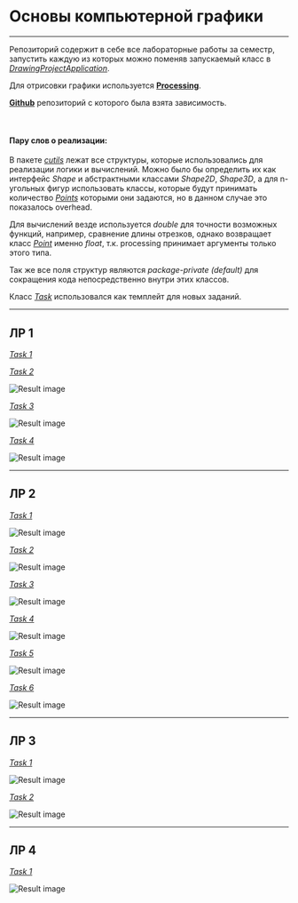 # Основы компьютерной графики
***
Репозиторий содержит в себе все лабораторные работы за семестр,
запустить каждую из которых можно поменяв запускаемый класс в 
*[DrawingProjectApplication](src/main/java/com/example/drawingproject/DrawingProjectApplication.java)*.

Для отрисовки графики используется **[Processing](https://processing.org)**.

**[Github](https://github.com/micycle1/processing-core-4)** репозиторий с которого была взята зависимость.

<br>

#### Пару слов о реализации:
В пакете *[cutils](src/main/java/com/example/drawingproject/cutils)* лежат все структуры, которые использовались для реализации логики и вычислений.
Можно было бы определить их как интерфейс _Shape_ и абстрактными классами _Shape2D_, _Shape3D_, а для n-угольных
фигур использовать классы, которые будут принимать количество *[Points](src/main/java/com/example/drawingproject/cutils/Point.java)* которыми они 
задаются, но в данном случае это показалось overhead.

Для вычислений везде используется *double* для точности возможных функций, например, сравнение длины отрезков,
однако возвращает класс *[Point](src/main/java/com/example/drawingproject/cutils/Point.java)* именно *float*,
т.к. processing принимает аргументы только этого типа.

Так же все поля структур являются *package-private (default)* для сокращения кода непосредственно внутри этих классов.

Класс *[Task](src/main/java/com/example/drawingproject/Task.java)* использовался как темплейт для новых заданий.
***
## ЛР 1
*[Task 1](src/main/java/com/example/drawingproject/LR1/Task1_1.java)*


*[Task 2](src/main/java/com/example/drawingproject/LR1/Task1_2.java)*

![Result image](https://github.com/Dirwul/DrawingProject/blob/main/src/main/resources/images/1_2.png)


*[Task 3](src/main/java/com/example/drawingproject/LR1/Task1_3.java)*

![Result image](https://github.com/Dirwul/DrawingProject/blob/main/src/main/resources/images/1_3.png)


*[Task 4](src/main/java/com/example/drawingproject/LR1/Task1_4.java)*

![Result image](https://github.com/Dirwul/DrawingProject/blob/main/src/main/resources/images/1_4.png)
***
## ЛР 2
*[Task 1](src/main/java/com/example/drawingproject/LR2/Task2_1.java)*

![Result image](https://github.com/Dirwul/DrawingProject/blob/main/src/main/resources/images/2_1.png)


*[Task 2](src/main/java/com/example/drawingproject/LR2/Task2_2.java)*

![Result image](https://github.com/Dirwul/DrawingProject/blob/main/src/main/resources/images/2_2.png)


*[Task 3](src/main/java/com/example/drawingproject/LR2/Task2_3.java)*

![Result image](https://github.com/Dirwul/DrawingProject/blob/main/src/main/resources/images/2_3.png)


*[Task 4](src/main/java/com/example/drawingproject/LR2/Task2_4.java)*

![Result image](https://github.com/Dirwul/DrawingProject/blob/main/src/main/resources/images/2_4.png)


*[Task 5](src/main/java/com/example/drawingproject/LR2/Task2_5.java)*

![Result image](https://github.com/Dirwul/DrawingProject/blob/main/src/main/resources/images/2_5.png)


*[Task 6](src/main/java/com/example/drawingproject/LR2/Task2_6.java)*

![Result image](https://github.com/Dirwul/DrawingProject/blob/main/src/main/resources/images/2_6.png)

***
## ЛР 3
*[Task 1](src/main/java/com/example/drawingproject/LR3/Task3_1.java)*

![Result image](https://github.com/Dirwul/DrawingProject/blob/main/src/main/resources/images/3_1.png)


*[Task 2](src/main/java/com/example/drawingproject/LR3/Task3_2.java)*

![Result image](https://github.com/Dirwul/DrawingProject/blob/main/src/main/resources/images/3_2.png)

***
## ЛР 4
*[Task 1](src/main/java/com/example/drawingproject/LR4/Task4.java)*

![Result image](https://github.com/Dirwul/DrawingProject/blob/main/src/main/resources/images/4.png)